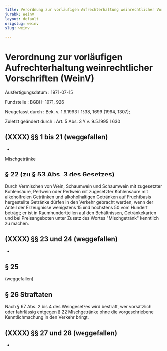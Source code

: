 ```yaml
---
Title: Verordnung zur vorläufigen Aufrechterhaltung weinrechtlicher Vorschriften
jurabk: WeinV
layout: default
origslug: weinv
slug: weinv

---
```


# Verordnung zur vorläufigen Aufrechterhaltung weinrechtlicher Vorschriften (WeinV)

Ausfertigungsdatum
:   1971-07-15

Fundstelle
:   BGBl I: 1971, 926

Neugefasst durch
:   Bek. v. 1.9.1993 I 1538, 1699 (1994, 1307);

Zuletzt geändert durch
:   Art. 5 Abs. 3 V v. 9.5.1995 I 630


## (XXXX) §§ 1 bis 21 (weggefallen)

-

Mischgetränke

## § 22 (zu § 53 Abs. 3 des Gesetzes)

Durch Vermischen von Wein, Schaumwein und Schaumwein mit zugesetzter Kohlensäure, Perlwein oder Perlwein mit zugesetzter Kohlensäure mit alkoholfreien Getränken und alkoholhaltigen Getränken auf Fruchtbasis hergestellte Getränke dürfen in den Verkehr gebracht werden, wenn der Anteil der Erzeugnisse wenigstens 15 und höchstens 50 vom Hundert beträgt; er ist in Raumhundertteilen auf den Behältnissen, Getränkekarten und bei Preisangeboten unter Zusatz des Wortes "Mischgetränk" kenntlich zu machen.


## (XXXX) §§ 23 und 24 (weggefallen)

-


## § 25

(weggefallen)


## § 26 Straftaten

Nach § 67 Abs. 2 bis 4 des Weingesetzes wird bestraft, wer vorsätzlich oder fahrlässig entgegen § 22 Mischgetränke ohne die vorgeschriebene Kenntlichmachung in den Verkehr bringt.


## (XXXX) §§ 27 und 28 (weggefallen)

-

